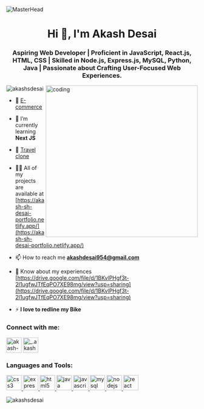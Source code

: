 ![MasterHead](https://repository-images.githubusercontent.com/588181932/e36ec678-7984-4cdd-8e4c-a3932772ff8e)
<h1 align="center">Hi 👋, I'm Akash Desai</h1>
<h3 align="center">Aspiring Web Developer | Proficient in JavaScript, React.js, HTML, CSS | Skilled in Node.js, Express.js, MySQL, Python, Java | Passionate about Crafting User-Focused Web Experiences.</h3>
<img align="right" alt="coding" width="400" src="https://gifdb.com/images/high/animated-man-computer-coding-nae6mec378lsg1i3.gif">

<p align="left"> <img src="https://komarev.com/ghpvc/?username=akashsdesai&label=Profile%20views&color=0e75b6&style=flat" alt="akashsdesai" /> </p>

- 🔭 [E-commerce](https://e-service-web.netlify.app/)

- 🌱 I’m currently learning **Next JS**

- 👯 [Travel clone](https://travel-ocean.netlify.app/)

- 👨‍💻 All of my projects are available at [https://akash-sh-desai-portfolio.netlify.app/](https://akash-sh-desai-portfolio.netlify.app/)

- 📫 How to reach me **akashdesai954@gmail.com**

- 📄 Know about my experiences [https://drive.google.com/file/d/1BKvlPHgf3t-2l1ugfwJTfEqPO7XE98mg/view?usp=sharing](https://drive.google.com/file/d/1BKvlPHgf3t-2l1ugfwJTfEqPO7XE98mg/view?usp=sharing)

- ⚡ **I love to redline my Bike**

<h3 align="left">Connect with me:</h3>
<p align="left">
<a href="https://linkedin.com/in/akash-s-404069108/" target="blank"><img align="center" src="https://upload.wikimedia.org/wikipedia/commons/thumb/8/81/LinkedIn_icon.svg/2048px-LinkedIn_icon.svg.png" alt="akash-s-404069108/" height="40" width="40" /></a>
<a href="https://instagram.com/_.akash_desai" target="blank"><img align="center" src="https://upload.wikimedia.org/wikipedia/commons/thumb/e/e7/Instagram_logo_2016.svg/768px-Instagram_logo_2016.svg.png" alt="_.akash_desai" height="40" width="40" /></a>
</p>

<h3 align="left">Languages and Tools:</h3>
<p align="left"> <a href="https://www.w3schools.com/css/" target="_blank" rel="noreferrer"> <img src="https://upload.wikimedia.org/wikipedia/commons/thumb/6/62/CSS3_logo.svg/800px-CSS3_logo.svg.png" alt="css3" width="40" height="40"/> </a> 
  <a href="https://expressjs.com" target="_blank" rel="noreferrer"> <img src="https://upload.wikimedia.org/wikipedia/commons/thumb/8/88/Status_iucn_EX_icon.svg/480px-Status_iucn_EX_icon.svg.png" alt="express" width="40" height="40"/> </a>
  <a href="https://www.w3.org/html/" target="_blank" rel="noreferrer"> <img src="https://upload.wikimedia.org/wikipedia/commons/thumb/3/38/HTML5_Badge.svg/1024px-HTML5_Badge.svg.png" alt="html5" width="40" height="40"/> </a> 
  <a href="https://www.java.com" target="_blank" rel="noreferrer"> <img src="https://www.svgrepo.com/show/303388/java-4-logo.svg" alt="java" width="40" height="40"/> </a> 
  <a href="https://developer.mozilla.org/en-US/docs/Web/JavaScript" target="_blank" rel="noreferrer"> <img src="https://cdn.worldvectorlogo.com/logos/javascript-1.svg" alt="javascript" width="40" height="40"/> </a>
  <a href="https://www.mysql.com/" target="_blank" rel="noreferrer"> <img src="https://www.svgrepo.com/show/303251/mysql-logo.svg" alt="mysql" width="40" height="40"/> </a> 
  <a href="https://nodejs.org" target="_blank" rel="noreferrer"> <img src="https://seeklogo.com/images/N/nodejs-logo-FBE122E377-seeklogo.com.png" alt="nodejs" width="40" height="40"/> </a> 
  <a href="https://reactjs.org/" target="_blank" rel="noreferrer"> <img src="https://upload.wikimedia.org/wikipedia/commons/thumb/a/a7/React-icon.svg/1150px-React-icon.svg.png" alt="react" width="40" height="40"/> </a> </p>

<p><img align="center" src="https://github-readme-stats.vercel.app/api/top-langs?username=akashsdesai&show_icons=true&locale=en&layout=compact" alt="akashsdesai" /></p>
